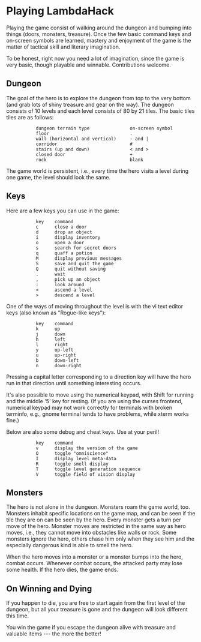 Playing LambdaHack
==================

Playing the game consist of walking around the dungeon and bumping
into things (doors, monsters, treasure). Once the few basic command keys
and on-screen symbols are learned, mastery and enjoyment of the game
is the matter of tactical skill and literary imagination.

To be honest, right now you need a lot of imagination, since the game
is very basic, though playable and winnable. Contributions welcome.


Dungeon
-------

The goal of the hero is to explore the dungeon from top to the very bottom
(and grab lots of shiny treasure and gear on the way).
The dungeon consists of 10 levels and each level consists of 80 by 21 tiles.
The basic tiles tiles are as follows:

               dungeon terrain type               on-screen symbol
               floor                              .
               wall (horizontal and vertical)     - and |
               corridor                           #
               stairs (up and down)               < and >
               closed door                        +
               rock                               blank

The game world is persistent, i.e., every time the hero visits a level
during one game, the level should look the same.


Keys
----

Here are a few keys you can use in the game:

               key    command
               c      close a door
               d      drop an object
               i      display inventory
               o      open a door
               s      search for secret doors
               q      quaff a potion
               M      display previous messages
               S      save and quit the game
               Q      quit without saving
               .      wait
               ,      pick up an object
               :      look around
               <      ascend a level
               >      descend a level

One of the ways of moving throughout the level is with the vi text editor keys
(also known as "Rogue-like keys"):

               key    command
               k      up
               j      down
               h      left
               l      right
               y      up-left
               u      up-right
               b      down-left
               n      down-right

Pressing a capital letter corresponding to a direction key will have
the hero run in that direction until something interesting occurs.

It's also possible to move using the numerical keypad, with Shift for running
and the middle '5' key for resting. (If you are using the curses frontend,
numerical keypad may not work correctly for terminals with broken terminfo,
e.g., gnome terminal tends to have problems, while xterm works fine.)

Below are also some debug and cheat keys. Use at your peril!

               key    command
               v      display the version of the game
               O      toggle "omniscience"
               I      display level meta-data
               R      toggle smell display
               T      toggle level generation sequence
               V      toggle field of vision display


Monsters
--------

The hero is not alone in the dungeon. Monsters roam the game world, too.
Monsters inhabit specific locations on the game map, and can be seen
if the tile they are on can be seen by the hero.
Every monster gets a turn per move of the hero. Monster moves
are restricted in the same way as hero moves, i.e., they cannot move
into obstacles like walls or rock. Some monsters
ignore the hero, others chase him only when they see him
and the especially dangerous kind is able to smell the hero.

When the hero moves into a monster or a monster bumps into the hero,
combat occurs. Whenever combat occurs, the attacked party may lose some health.
If the hero dies, the game ends.


On Winning and Dying
--------------------

If you happen to die, you are free to start again from the first level
of the dungeon, but all your treasure is gone and the dungeon will look
different this time.

You win the game if you escape the dungeon alive with treasure and valuable
items --- the more the better!
